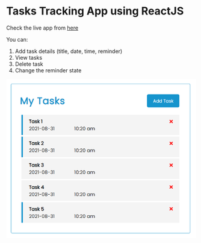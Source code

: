 # Tasks Tracking App using ReactJS

Check the live app from [here](https://annsaid.github.io/tasks-reactjs-app/)

You can:
1. Add task details (title, date, time, reminder)
2. View tasks
3. Delete task
4. Change the reminder state

![Screenshot](https://raw.githubusercontent.com/AnnSaid/tasks-reactjs-app/main/screenshot1.PNG)
